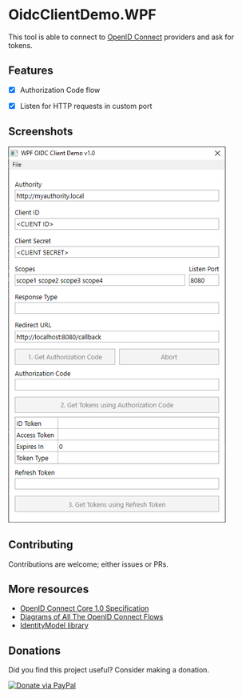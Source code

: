 OidcClientDemo.WPF
=====================================

This tool is able to connect to [OpenID Connect](https://openid.net/specs/openid-connect-core-1_0.html) providers and ask for tokens.

Features
------------------------------
- [x] Authorization Code flow
- [x] Listen for HTTP requests in custom port


Screenshots
--------------------
![Image](docs/img/screenshot-1.png)


Contributing
--------------
Contributions are welcome; either issues or PRs.


More resources
--------------------
- [OpenID Connect Core 1.0 Specification](https://openid.net/specs/openid-connect-core-1_0.html)
- [Diagrams of All The OpenID Connect Flows](https://medium.com/@darutk/diagrams-of-all-the-openid-connect-flows-6968e3990660)
- [IdentityModel library](https://github.com/IdentityModel/IdentityModel2)


## Donations

Did you find this project useful? Consider making a donation.

[![Donate via PayPal](https://www.paypalobjects.com/en_US/i/btn/btn_donateCC_LG.gif)](https://www.paypal.com/cgi-bin/webscr?cmd=_s-xclick&hosted_button_id=4K22SYGEXCS6Q)
